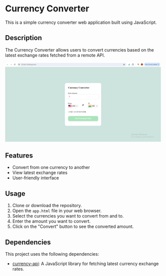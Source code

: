 # Currency Converter

This is a simple currency converter web application built using JavaScript.

## Description

The Currency Converter allows users to convert currencies based on the latest exchange rates fetched from a remote API.

![Currency Convertor Preview](currency-convertor.png)

## Features

- Convert from one currency to another
- View latest exchange rates
- User-friendly interface

## Usage

1. Clone or download the repository.
2. Open the `app.html` file in your web browser.
3. Select the currencies you want to convert from and to.
4. Enter the amount you want to convert.
5. Click on the "Convert" button to see the converted amount.

## Dependencies

This project uses the following dependencies:

- [currency-api](https://www.npmjs.com/package/@fawazahmed0/currency-api): A JavaScript library for fetching latest currency exchange rates.
